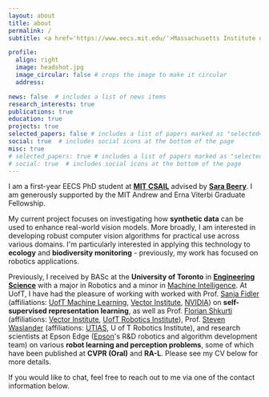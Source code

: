 ```yaml
---
layout: about
title: about
permalink: /
subtitle: <a href='https://www.eecs.mit.edu/'>Massachusetts Institute of Technology</a>. Computer Vision and Machine Learning

profile:
  align: right
  image: headshot.jpg
  image_circular: false # crops the image to make it circular
  address: 

news: false  # includes a list of news items
research_interests: true
publications: true
education: true
projects: true
selected_papers: false # includes a list of papers marked as "selected={true}"
social: true  # includes social icons at the bottom of the page
misc: true
# selected_papers: true # includes a list of papers marked as "selected={true}"
# social: true  # includes social icons at the bottom of the page
---
```

I am a first-year EECS PhD student at [**MIT CSAIL**](https://www.csail.mit.edu/) advised by [**Sara Beery**](https://beerys.github.io/). I am generously supported by the MIT Andrew and Erna Viterbi Graduate Fellowship. 

My current project focuses on investigating how **synthetic data** can be used to enhance real-world vision models. More broadly, I am interested in developing robust computer vision algorithms for practical use across various domains. I'm particularly interested in applying this technology to **ecology** and **biodiversity monitoring** - previously, my work has focused on robotics applications.

Previously, I received by BASc at the **University of Toronto** in [**Engineering Science**](https://discover.engineering.utoronto.ca/programs/engineering-programs/engineering-science/) with a major in Robotics and a minor in [Machine Intelligence](https://undergrad.engineering.utoronto.ca/academics-registration/minors-certificates/undergraduate-engineering-minors/minor-in-artificial-intelligence/). At UofT, I have had the pleasure of working with worked with Prof. [Sanja Fidler](https://www.cs.utoronto.ca/~fidler/) (affiliations: [UofT Machine Learning](https://learning.cs.toronto.edu/), [Vector Institute](https://vectorinstitute.ai/), [NVIDIA](https://nv-tlabs.github.io/)) on **self-supervised representation learning**, as well as Prof. [Florian Shkurti](http://www.cs.toronto.edu/~florian/) (affiliations: [Vector Institute](https://vectorinstitute.ai/), [UofT Robotics Institute](https://robotics.utoronto.ca/)), Prof. [Steven Waslander](https://www.trailab.utias.utoronto.ca/stevenwaslander) (affiliations: [UTIAS](https://www.utias.utoronto.ca/), U of T Robotics Institute), and research scientists at Epson Edge ([Epson](https://epson.com/industrial-robots-factory-automation)'s R&D robotics and algorithm development team) on various **robot learning and perception problems**, some of which have been published at **CVPR (Oral)** and **RA-L**. Please see my CV below for more details. 

If you would like to chat, feel free to reach out to me via one of the contact information below. 